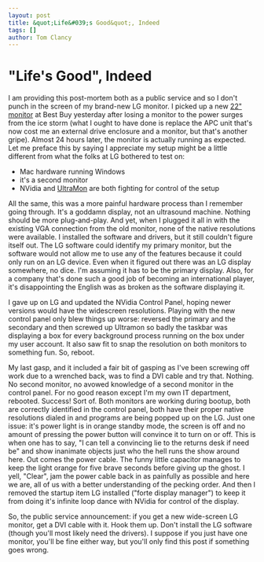 ```yaml
---
layout: post
title: &quot;Life&#039;s Good&quot;, Indeed
tags: []
author: Tom Clancy
---
```


# &quot;Life&#039;s Good&quot;, Indeed

I am providing this post-mortem both as a public service and so I don't punch in the screen of my brand-new LG monitor. I picked up a new <a href="http://www.lge.com/products/model/detail/l227wt.jhtml" onclick="window.open(this.href); return false;">22" monitor</a> at Best Buy yesterday after losing a monitor to the power surges from the ice storm (what I ought to have done is replace the APC unit that's now cost me an external drive enclosure and a monitor, but that's another gripe). Almost 24 hours later, the monitor is actually running as expected. Let me preface this by saying I appreciate my setup might be a little different from what the folks at LG bothered to test on:
<ul>
	<li>Mac hardware running Windows</li>
	<li>it's a second monitor</li>
	<li>NVidia and <a href="http://www.realtimesoft.com/ultramon/overview/" onclick="window.open(this.href); return false;">UltraMon</a> are both fighting for control of the setup</li>
</ul>
All the same, this was a more painful hardware process than I remember going through. It's a goddamn display, not an ultrasound machine. Nothing should be more plug-and-play. And yet, when I plugged it all in with the existing VGA connection from the old monitor, none of the native resolutions were available. I installed the software and drivers, but it still couldn't figure itself out. The LG software could identify my primary monitor, but the software would not allow me to use any of the features because it could only run on an LG device. Even when it figured out there was an LG display somewhere, no dice. I'm assuming it has to be the primary display. Also, for a company that's done such a good job of becoming an international player, it's disappointing the English was as broken as the software displaying it.

I gave up on LG and updated the NVidia Control Panel, hoping newer versions would have the widescreen resolutions. Playing with the new control panel only blew things up worse: reversed the primary and the secondary and then screwed up Ultramon so badly the taskbar was displaying a box for every background process running on the box under my user account. It also saw fit to snap the resolution on both monitors to something fun. So, reboot.

My last gasp, and it included a fair bit of gasping as I've been screwing off work due to a wrenched back, was to find a DVI cable and try that. Nothing. No second monitor, no avowed knowledge of a second monitor in the control panel. For no good reason except I'm my own IT department, rebooted. Success! Sort of. Both monitors are working during bootup, both are correctly identified in the control panel, both have their proper native resolutions dialed in and programs are being popped up on the LG. Just one issue: it's power light is in orange standby mode, the screen is off and no amount of pressing the power button will convince it to turn on or off. This is when one has to say, "I can tell a convincing lie to the returns desk if need be" and show inanimate objects just who the hell runs the show around here. Out comes the power cable. The funny little capacitor manages to keep the light orange for five brave seconds before giving up the ghost. I yell, "Clear", jam the power cable back in as painfully as possible and here we are, all of us with a better understanding of the pecking order. And then I removed the startup item LG installed ("forte display manager") to keep it from doing it's infinite loop dance with NVidia for control of the display.

So, the public service announcement: if you get a new wide-screen LG monitor, get a DVI cable with it. Hook them up. Don't install the LG software (though you'll most likely need the drivers). I suppose if you just have one monitor, you'll be fine either way, but you'll only find this post if something goes wrong.
